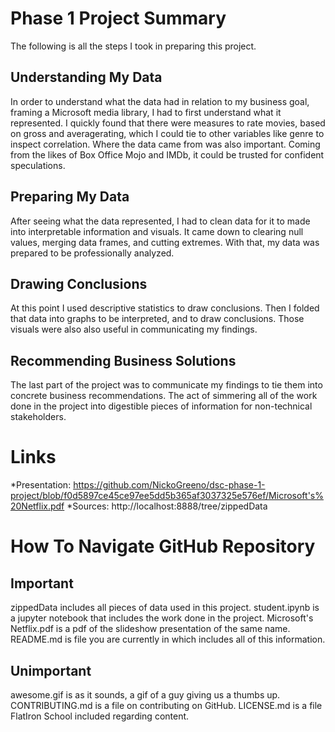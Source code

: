 
# Phase 1 Project Summary

The following is all the steps I took in preparing this project.

## Understanding My Data

In order to understand what the data had in relation to my business goal, framing a Microsoft media library, I had to
first understand what it represented. I quickly found that there were measures to rate movies, based on gross and averagerating, 
which I could tie to other variables like genre to inspect correlation. Where the data came from was also important. Coming 
from the likes of Box Office Mojo and IMDb, it could be trusted for confident speculations.

## Preparing My Data

After seeing what the data represented, I had to clean data for it to made into interpretable information and visuals. 
It came down to clearing null values, merging data frames, and cutting extremes. With that, my data was prepared to be
professionally analyzed.

## Drawing Conclusions

At this point I used descriptive statistics to draw conclusions. Then I folded that data into graphs to be interpreted, and 
to draw conclusions. Those visuals were also also useful in communicating my findings.

## Recommending Business Solutions

The last part of the project was to communicate my findings to tie them into concrete business recommendations. The act of
simmering all of the work done in the project into digestible pieces of information for non-technical stakeholders.



# Links

*Presentation: https://github.com/NickoGreeno/dsc-phase-1-project/blob/f0d5897ce45ce97ee5dd5b365af3037325e576ef/Microsoft's%20Netflix.pdf
*Sources: http://localhost:8888/tree/zippedData



# How To Navigate GitHub Repository


## Important

zippedData includes all pieces of data used in this project.
student.ipynb is a jupyter notebook that includes the work done in the project.
Microsoft's Netflix.pdf is a pdf of the slideshow presentation of the same name.
README.md is file you are currently in which includes all of this information.


## Unimportant

awesome.gif is as it sounds, a gif of a guy giving us a thumbs up.
CONTRIBUTING.md is a file on contributing on GitHub.
LICENSE.md is a file FlatIron School included regarding content.
